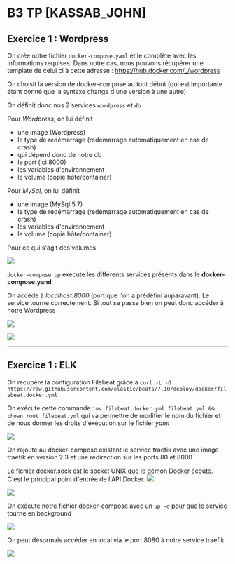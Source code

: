 # B3 TP [KASSAB_JOHN]

## Exercice 1 : Wordpress


On crée notre fichier `docker-compose.yaml` et le complète avec les informations requises. Dans notre cas, nous pouvons récupérer une template de celui ci à cette adresse : https://hub.docker.com/_/wordpress

On choisit la version de docker-compose au tout début (qui est importante étant donné que la syntaxe change d'une version à une autre)

On définit donc nos 2 services `wordpress` et `db`

Pour *Wordpress*, on lui définit 
- une image (Wordpress)
- le type de redémarrage (redémarrage automatiquement en cas de crash)
- qui dépend donc de notre db
- le port (ici 8000)
- les variables d'environnement
- le volume (copie hôte/container)

Pour *MySql*, on lui définit 
- une image (MySql:5.7)
- le type de redémarrage (redémarrage automatiquement en cas de crash)
- les variables d'environnement
- le volume (copie hôte/container)

Pour ce qui s'agit des volumes

![](media/wp/2.png)

`docker-compuse up` exécute les différents services présents dans le **docker-compose.yaml**

On accède à *localhost:8000* (port que l'on a prédéfini auparavant). Le service tourne correctement. Si tout se passe bien on peut donc accéder à notre Wordpress

![](media/wp/1.png)

![](media/wp/3.png)

---

## Exercice 1 : ELK

On recupère la configuration Filebeat grâce à `curl -L -O https://raw.githubusercontent.com/elastic/beats/7.10/deploy/docker/filebeat.docker.yml`

On exécute cette commande : `mv filebeat.docker.yml filebeat.yml && chown root filebeat.yml` qui va permettre de modifier le nom du fichier et de nous donner les droits d'exécution sur le fichier *yaml*

![](media/elk/1.png)

On rajoute au docker-compose existant le service traefik avec une image traefik en version 2.3 et une redirection sur les ports 80 et 8000

Le fichier docker.sock est le socket UNIX que le démon Docker écoute. C'est le principal point d'entrée de l'API Docker.
![](media/elk/2.png)

![](media/elk/3.png)

On exécute notre fichier docker-compose avec un `up -d` pour que le service tourne en background

![](media/elk/4.png)

On peut désormais accéder en local via le port 8080 à notre service traefik

![](media/elk/5.png)